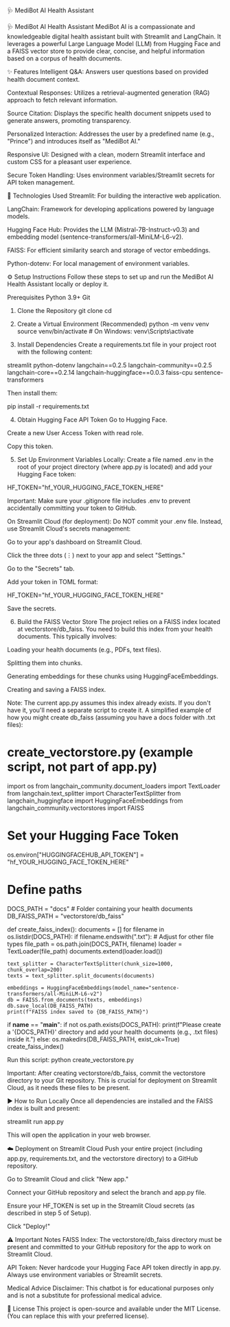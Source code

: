 🩺 MediBot AI Health Assistant

🩺 MediBot AI Health Assistant
MediBot AI is a compassionate and knowledgeable digital health assistant built with Streamlit and LangChain. It leverages a powerful Large Language Model (LLM) from Hugging Face and a FAISS vector store to provide clear, concise, and helpful information based on a corpus of health documents.

✨ Features
Intelligent Q&A: Answers user questions based on provided health document context.

Contextual Responses: Utilizes a retrieval-augmented generation (RAG) approach to fetch relevant information.

Source Citation: Displays the specific health document snippets used to generate answers, promoting transparency.

Personalized Interaction: Addresses the user by a predefined name (e.g., "Prince") and introduces itself as "MediBot AI."

Responsive UI: Designed with a clean, modern Streamlit interface and custom CSS for a pleasant user experience.

Secure Token Handling: Uses environment variables/Streamlit secrets for API token management.

🚀 Technologies Used
Streamlit: For building the interactive web application.

LangChain: Framework for developing applications powered by language models.

Hugging Face Hub: Provides the LLM (Mistral-7B-Instruct-v0.3) and embedding model (sentence-transformers/all-MiniLM-L6-v2).

FAISS: For efficient similarity search and storage of vector embeddings.

Python-dotenv: For local management of environment variables.

⚙️ Setup Instructions
Follow these steps to set up and run the MediBot AI Health Assistant locally or deploy it.

Prerequisites
Python 3.9+
Git

1. Clone the Repository
git clone <your-repository-url>
cd <your-repository-name>
2. Create a Virtual Environment (Recommended)
python -m venv venv
source venv/bin/activate  # On Windows: venv\Scripts\activate

3. Install Dependencies
Create a requirements.txt file in your project root with the following content:

streamlit
python-dotenv
langchain==0.2.5
langchain-community==0.2.5
langchain-core==0.2.14
langchain-huggingface==0.0.3
faiss-cpu
sentence-transformers

Then install them:

pip install -r requirements.txt

4. Obtain Hugging Face API Token
Go to Hugging Face.

Create a new User Access Token with read role.

Copy this token.

5. Set Up Environment Variables
Locally:
Create a file named .env in the root of your project directory (where app.py is located) and add your Hugging Face token:

HF_TOKEN="hf_YOUR_HUGGING_FACE_TOKEN_HERE"

Important: Make sure your .gitignore file includes .env to prevent accidentally committing your token to GitHub.

On Streamlit Cloud (for deployment):
Do NOT commit your .env file. Instead, use Streamlit Cloud's secrets management:

Go to your app's dashboard on Streamlit Cloud.

Click the three dots (⋮) next to your app and select "Settings."

Go to the "Secrets" tab.

Add your token in TOML format:

HF_TOKEN="hf_YOUR_HUGGING_FACE_TOKEN_HERE"

Save the secrets.

6. Build the FAISS Vector Store
The project relies on a FAISS index located at vectorstore/db_faiss. You need to build this index from your health documents. This typically involves:

Loading your health documents (e.g., PDFs, text files).

Splitting them into chunks.

Generating embeddings for these chunks using HuggingFaceEmbeddings.

Creating and saving a FAISS index.

Note: The current app.py assumes this index already exists. If you don't have it, you'll need a separate script to create it. A simplified example of how you might create db_faiss (assuming you have a docs folder with .txt files):

# create_vectorstore.py (example script, not part of app.py)
import os
from langchain_community.document_loaders import TextLoader
from langchain.text_splitter import CharacterTextSplitter
from langchain_huggingface import HuggingFaceEmbeddings
from langchain_community.vectorstores import FAISS

# Set your Hugging Face Token
os.environ["HUGGINGFACEHUB_API_TOKEN"] = "hf_YOUR_HUGGING_FACE_TOKEN_HERE"

# Define paths
DOCS_PATH = "docs" # Folder containing your health documents
DB_FAISS_PATH = "vectorstore/db_faiss"

def create_faiss_index():
    documents = []
    for filename in os.listdir(DOCS_PATH):
        if filename.endswith(".txt"): # Adjust for other file types
            file_path = os.path.join(DOCS_PATH, filename)
            loader = TextLoader(file_path)
            documents.extend(loader.load())

    text_splitter = CharacterTextSplitter(chunk_size=1000, chunk_overlap=200)
    texts = text_splitter.split_documents(documents)

    embeddings = HuggingFaceEmbeddings(model_name="sentence-transformers/all-MiniLM-L6-v2")
    db = FAISS.from_documents(texts, embeddings)
    db.save_local(DB_FAISS_PATH)
    print(f"FAISS index saved to {DB_FAISS_PATH}")

if __name__ == "__main__":
    if not os.path.exists(DOCS_PATH):
        print(f"Please create a '{DOCS_PATH}' directory and add your health documents (e.g., .txt files) inside it.")
    else:
        os.makedirs(DB_FAISS_PATH, exist_ok=True)
        create_faiss_index()


Run this script: python create_vectorstore.py

Important: After creating vectorstore/db_faiss, commit the vectorstore directory to your Git repository. This is crucial for deployment on Streamlit Cloud, as it needs these files to be present.

▶️ How to Run Locally
Once all dependencies are installed and the FAISS index is built and present:

streamlit run app.py

This will open the application in your web browser.

☁️ Deployment on Streamlit Cloud
Push your entire project (including app.py, requirements.txt, and the vectorstore directory) to a GitHub repository.

Go to Streamlit Cloud and click "New app."

Connect your GitHub repository and select the branch and app.py file.

Ensure your HF_TOKEN is set up in the Streamlit Cloud secrets (as described in step 5 of Setup).

Click "Deploy!"

⚠️ Important Notes
FAISS Index: The vectorstore/db_faiss directory must be present and committed to your GitHub repository for the app to work on Streamlit Cloud.

API Token: Never hardcode your Hugging Face API token directly in app.py. Always use environment variables or Streamlit secrets.

Medical Advice Disclaimer: This chatbot is for educational purposes only and is not a substitute for professional medical advice.

📄 License
This project is open-source and available under the MIT License. (You can replace this with your preferred license).
